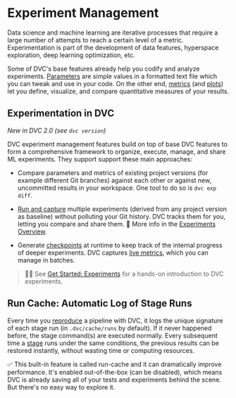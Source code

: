 # Experiment Management

Data science and machine learning are iterative processes that require a large
number of attempts to reach a certain level of a metric. Experimentation is part
of the development of data features, hyperspace exploration, deep learning
optimization, etc.

Some of DVC's base features already help you codify and analyze experiments.
[Parameters](/doc/command-reference/params) are simple values in a formatted
text file which you can tweak and use in your code. On the other end,
[metrics](/doc/command-reference/metrics) (and
[plots](/doc/command-reference/plots)) let you define, visualize, and compare
quantitative measures of your results.

## Experimentation in DVC

_New in DVC 2.0 (see `dvc version`)_

DVC experiment management features build on top of base DVC features to form a
comprehensive framework to organize, execute, manage, and share ML experiments.
They support support these main approaches:

- Compare parameters and metrics of existing project versions (for example
  different Git branches) against each other or against new, uncommitted results
  in your workspace. One tool to do so is `dvc exp diff`.

- [Run and capture] multiple experiments (derived from any project version as
  baseline) without polluting your Git history. DVC tracks them for you, letting
  you compare and share them. 📖 More info in the [Experiments
  Overview][experiments].

- Generate [checkpoints] at runtime to keep track of the internal progress of
  deeper experiments. DVC captures [live metrics](/doc/dvclive), which you can
  manage in batches.

[run and capture]: /doc/user-guide/experiment-management/running-experiments
[experiments]: /doc/user-guide/experiment-management/experiments-overview
[checkpoints]: /doc/user-guide/experiment-management/checkpoints

> 👨‍💻 See [Get Started: Experiments](/doc/start/experiments) for a hands-on
> introduction to DVC experiments.

## Run Cache: Automatic Log of Stage Runs

Every time you [reproduce](/doc/command-reference/repro) a pipeline with DVC, it
logs the unique signature of each stage run (in `.dvc/cache/runs` by default).
If it never happened before, the stage command(s) are executed normally. Every
subsequent time a [stage](/doc/command-reference/run) runs under the same
conditions, the previous results can be restored instantly, without wasting time
or computing resources.

✅ This built-in feature is called <abbr>run-cache</abbr> and it can
dramatically improve performance. It's enabled out-of-the-box (can be disabled),
which means DVC is already saving all of your tests and experiments behind the
scene. But there's no easy way to explore it.
